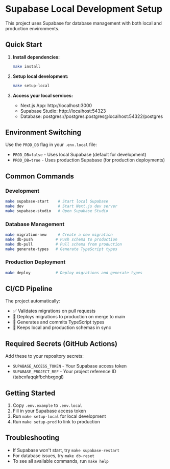 # Supabase Local Development Setup

This project uses Supabase for database management with both local and production environments.

## Quick Start

1. **Install dependencies:**
   ```bash
   make install
   ```

2. **Setup local development:**
   ```bash
   make setup-local
   ```

3. **Access your local services:**
   - Next.js App: http://localhost:3000
   - Supabase Studio: http://localhost:54323
   - Database: postgres://postgres:postgres@localhost:54322/postgres

## Environment Switching

Use the `PROD_DB` flag in your `.env.local` file:

- `PROD_DB=false` - Uses local Supabase (default for development)
- `PROD_DB=true` - Uses production Supabase (for production deployments)

## Common Commands

### Development
```bash
make supabase-start    # Start local Supabase
make dev               # Start Next.js dev server
make supabase-studio   # Open Supabase Studio
```

### Database Management
```bash
make migration-new     # Create a new migration
make db-push          # Push schema to production
make db-pull          # Pull schema from production
make generate-types   # Generate TypeScript types
```

### Production Deployment
```bash
make deploy           # Deploy migrations and generate types
```

## CI/CD Pipeline

The project automatically:
- ✅ Validates migrations on pull requests
- 🚀 Deploys migrations to production on merge to main
- 📝 Generates and commits TypeScript types
- 🔄 Keeps local and production schemas in sync

## Required Secrets (GitHub Actions)

Add these to your repository secrets:
- `SUPABASE_ACCESS_TOKEN` - Your Supabase access token
- `SUPABASE_PROJECT_REF` - Your project reference ID (tabcxfaqqkfbchbxgogl)

## Getting Started

1. Copy `.env.example` to `.env.local`
2. Fill in your Supabase access token
3. Run `make setup-local` for local development
4. Run `make setup-prod` to link to production

## Troubleshooting

- If Supabase won't start, try `make supabase-restart`
- For database issues, try `make db-reset`
- To see all available commands, run `make help`